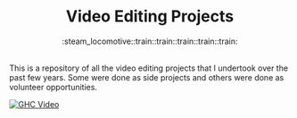 <h1 align="center">Video Editing Projects</h1>

<div align="center">
  :steam_locomotive::train::train::train::train::train:
</div>

<br />


This is a repository of all the video editing projects that I undertook over the past few years. 
Some were done as side projects and others were done as volunteer opportunities. 



[![GHC Video](https://i.imgur.com/6DIHJrP.png)](https://www.youtube.com/watch?v=ciyMuBmTeGY "GHC Video")
